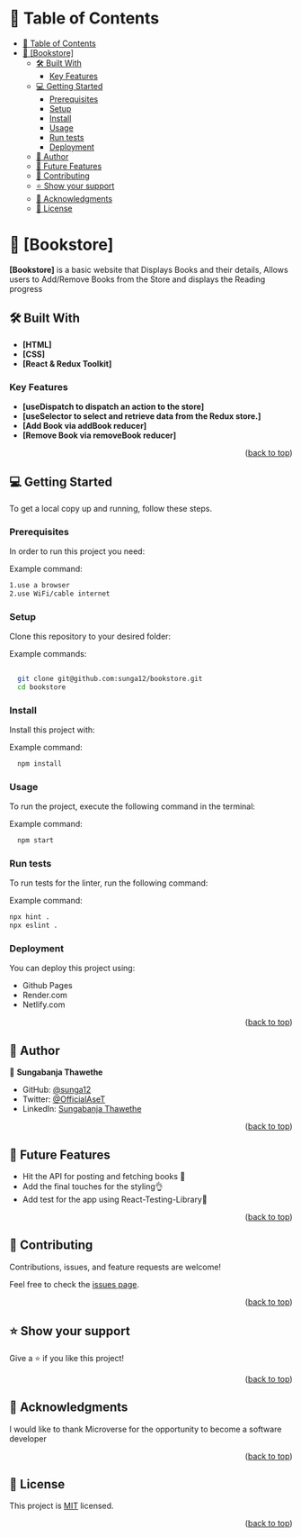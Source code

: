 
<a name="readme-top"></a>
# 📗 Table of Contents

- [📗 Table of Contents](#-table-of-contents)
- [📖 \[Bookstore\] ](#-bookstore-)
  - [🛠 Built With ](#-built-with-)
    - [Key Features ](#key-features-)
  - [💻 Getting Started ](#-getting-started-)
    - [Prerequisites](#prerequisites)
    - [Setup](#setup)
    - [Install](#install)
    - [Usage](#usage)
    - [Run tests](#run-tests)
    - [Deployment](#deployment)
  - [👥 Author ](#-author-)
  - [🔭 Future Features ](#-future-features-)
  - [🤝 Contributing ](#-contributing-)
  - [⭐️ Show your support ](#️-show-your-support-)
  - [🙏 Acknowledgments ](#-acknowledgments-)
  - [📝 License ](#-license-)

<!-- PROJECT DESCRIPTION -->

# 📖 [Bookstore] <a name="about-project"></a>

**[Bookstore]** is a basic website that Displays Books and their details, Allows users to Add/Remove Books from the Store and displays the Reading progress

## 🛠 Built With <a name="built-with"></a>
- **[HTML]**
- **[CSS]**
- **[React & Redux Toolkit]**


<!-- Features -->

### Key Features <a name="key-features"></a>

- **[useDispatch to dispatch an action to the store]**
- **[useSelector to select and retrieve data from the Redux store.]**
- **[Add Book via addBook reducer]**
- **[Remove Book via removeBook reducer]**

<p align="right">(<a href="#readme-top">back to top</a>)</p>

<!-- GETTING STARTED -->

## 💻 Getting Started <a name="getting-started"></a>


To get a local copy up and running, follow these steps.

### Prerequisites

In order to run this project you need:


Example command:

```sh
1.use a browser
2.use WiFi/cable internet
```
 

### Setup

Clone this repository to your desired folder:


Example commands:

```sh
  
  git clone git@github.com:sunga12/bookstore.git
  cd bookstore


```


### Install

Install this project with:


Example command:

```sh
  npm install
```


### Usage

To run the project, execute the following command in the terminal:


Example command:

```sh
  npm start 
```


### Run tests

To run tests for the linter, run the following command:


Example command:

```sh
npx hint .
npx eslint .
```


### Deployment

You can deploy this project using:

- Github Pages
- Render.com
- Netlify.com


<p align="right">(<a href="#readme-top">back to top</a>)</p>

<!-- AUTHORS -->

## 👥 Author <a name="authors"></a>

👤 **Sungabanja Thawethe**

- GitHub: [@sunga12](https://github.com/sunga12)
- Twitter: [@OfficialAseT](https://twitter.com/OfficialAseT)
- LinkedIn: [Sungabanja Thawethe](https://www.linkedin.com/in/sungabanja-thawethe-b3419b142/)


<p align="right">(<a href="#readme-top">back to top</a>)</p>

<!-- FUTURE FEATURES -->

## 🔭 Future Features <a name="future-features"></a>

- Hit the API for posting and fetching books 🚀
- Add the final touches for the styling👌
- Add test for the app using React-Testing-Library💯

<p align="right">(<a href="#readme-top">back to top</a>)</p>

<!-- CONTRIBUTING -->

## 🤝 Contributing <a name="contributing"></a>

Contributions, issues, and feature requests are welcome!

Feel free to check the [issues page](https://github.com/sunga12/bookstore/issues).

<p align="right">(<a href="#readme-top">back to top</a>)</p>

<!-- SUPPORT -->

## ⭐️ Show your support <a name="support"></a>

Give a ⭐️ if you like this project!

<p align="right">(<a href="#readme-top">back to top</a>)</p>

<!-- ACKNOWLEDGEMENTS -->

## 🙏 Acknowledgments <a name="acknowledgements"></a>


I would like to thank Microverse for the opportunity to become a software developer

<p align="right">(<a href="#readme-top">back to top</a>)</p>


<!-- LICENSE -->

## 📝 License <a name="license"></a>

This project is [MIT](./MIT.md) licensed.

<p align="right">(<a href="#readme-top">back to top</a>)</p>


